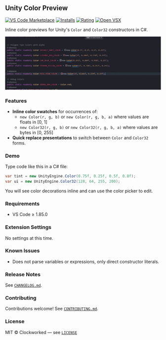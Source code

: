 ## Unity Color Preview

[![VS Code Marketplace](https://img.shields.io/visual-studio-marketplace/v/clock-worked.vscode-unity-color-preview)](https://marketplace.visualstudio.com/items?itemName=clock-worked.vscode-unity-color-preview)
[![Installs](https://img.shields.io/visual-studio-marketplace/i/clock-worked.vscode-unity-color-preview)](https://marketplace.visualstudio.com/items?itemName=clock-worked.vscode-unity-color-preview)
[![Rating](https://img.shields.io/visual-studio-marketplace/r/clock-worked.vscode-unity-color-preview)](https://marketplace.visualstudio.com/items?itemName=clock-worked.vscode-unity-color-preview)
[![Open VSX](https://img.shields.io/open-vsx/v/clock-worked/vscode-unity-color-preview)](https://open-vsx.org/extension/clock-worked/vscode-unity-color-preview)

Inline color previews for Unity's `Color` and `Color32` constructors in C#.

![Demo](media/color-preview.gif)

### Features

- **Inline color swatches** for occurrences of:
  - `new Color(r, g, b)` or `new Color(r, g, b, a)` where values are floats in \[0, 1\]
  - `new Color32(r, g, b)` or `new Color32(r, g, b, a)` where values are bytes in \[0, 255\]
- **Quick replace presentations** to switch between `Color` and `Color32` forms.

### Demo

Type code like this in a C# file:

```csharp
var tint = new UnityEngine.Color(0.75f, 0.25f, 0.5f, 0.8f);
var ui = new UnityEngine.Color32(128, 64, 255, 200);
```

You will see color decorations inline and can use the color picker to edit.

### Requirements

- VS Code ≥ 1.85.0

### Extension Settings

No settings at this time.

### Known Issues

- Does not parse variables or expressions, only direct constructor literals.

### Release Notes

See [`CHANGELOG.md`](./CHANGELOG.md).

### Contributing

Contributions welcome! See [`CONTRIBUTING.md`](./CONTRIBUTING.md).

### License

MIT © Clockworked — see [`LICENSE`](./LICENSE)


